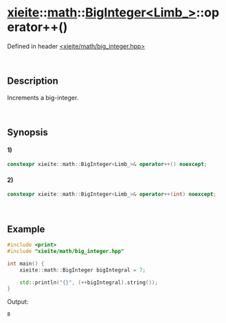 # [xieite](../../../../../xieite.md)\:\:[math](../../../../../math.md)\:\:[BigInteger<Limb_>](../../../../big_integer.md)\:\:operator++\(\)
Defined in header [<xieite/math/big_integer.hpp>](../../../../../../../include/xieite/math/big_integer.hpp)

&nbsp;

## Description
Increments a big-integer.

&nbsp;

## Synopsis
#### 1)
```cpp
constexpr xieite::math::BigInteger<Limb_>& operator++() noexcept;
```
#### 2)
```cpp
constexpr xieite::math::BigInteger<Limb_>& operator++(int) noexcept;
```

&nbsp;

## Example
```cpp
#include <print>
#include "xieite/math/big_integer.hpp"

int main() {
    xieite::math::BigInteger bigIntegral = 7;

    std::println("{}", (++bigIntegral).string());
}
```
Output:
```
8
```
